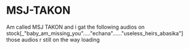 # MSJ-TAKON
 Am called MSJ TAKON and i gat the following audios on stock[_"baby_am_missing_you"....."echana"......"useless_heirs_abasika"] those audios r still on the way loading

